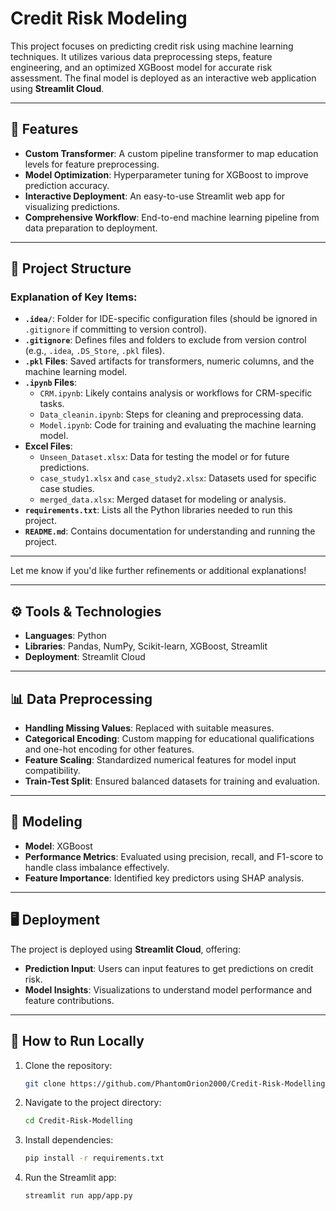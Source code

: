 # Credit Risk Modeling

This project focuses on predicting credit risk using machine learning techniques. It utilizes various data preprocessing steps, feature engineering, and an optimized XGBoost model for accurate risk assessment. The final model is deployed as an interactive web application using **Streamlit Cloud**.

---

## 🚀 Features
- **Custom Transformer**: A custom pipeline transformer to map education levels for feature preprocessing.
- **Model Optimization**: Hyperparameter tuning for XGBoost to improve prediction accuracy.
- **Interactive Deployment**: An easy-to-use Streamlit web app for visualizing predictions.
- **Comprehensive Workflow**: End-to-end machine learning pipeline from data preparation to deployment.

---

## 📂 Project Structure

### Explanation of Key Items:
- **`.idea/`**: Folder for IDE-specific configuration files (should be ignored in `.gitignore` if committing to version control).
- **`.gitignore`**: Defines files and folders to exclude from version control (e.g., `.idea`, `.DS_Store`, `.pkl` files).
- **`.pkl` Files**: Saved artifacts for transformers, numeric columns, and the machine learning model.
- **`.ipynb` Files**:
  - `CRM.ipynb`: Likely contains analysis or workflows for CRM-specific tasks.
  - `Data_cleanin.ipynb`: Steps for cleaning and preprocessing data.
  - `Model.ipynb`: Code for training and evaluating the machine learning model.
- **Excel Files**:
  - `Unseen_Dataset.xlsx`: Data for testing the model or for future predictions.
  - `case_study1.xlsx` and `case_study2.xlsx`: Datasets used for specific case studies.
  - `merged_data.xlsx`: Merged dataset for modeling or analysis.
- **`requirements.txt`**: Lists all the Python libraries needed to run this project.
- **`README.md`**: Contains documentation for understanding and running the project.

---

Let me know if you'd like further refinements or additional explanations!


---

## ⚙️ Tools & Technologies
- **Languages**: Python
- **Libraries**: Pandas, NumPy, Scikit-learn, XGBoost, Streamlit
- **Deployment**: Streamlit Cloud

---

## 📊 Data Preprocessing
- **Handling Missing Values**: Replaced with suitable measures.
- **Categorical Encoding**: Custom mapping for educational qualifications and one-hot encoding for other features.
- **Feature Scaling**: Standardized numerical features for model input compatibility.
- **Train-Test Split**: Ensured balanced datasets for training and evaluation.

---

## 🧠 Modeling
- **Model**: XGBoost
- **Performance Metrics**: Evaluated using precision, recall, and F1-score to handle class imbalance effectively.
- **Feature Importance**: Identified key predictors using SHAP analysis.

---

## 🖥️ Deployment
The project is deployed using **Streamlit Cloud**, offering:
- **Prediction Input**: Users can input features to get predictions on credit risk.
- **Model Insights**: Visualizations to understand model performance and feature contributions.

---

## 📝 How to Run Locally
1. Clone the repository:
   ```bash
   git clone https://github.com/PhantomOrion2000/Credit-Risk-Modelling.git
2. Navigate to the project directory:
   ```bash
   cd Credit-Risk-Modelling
3. Install dependencies:
   ```bash
   pip install -r requirements.txt
4. Run the Streamlit app:
   ```bash
   streamlit run app/app.py
